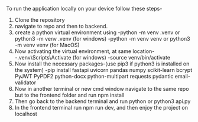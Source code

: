To run the application locally on your device follow these steps-
1. Clone the repository
2. navigate to repo and then to backend.
3. create a python virtual environment using
  -python -m venv .venv or python3 -m venv .venv (for windows)
  -python -m venv venv or python3 -m venv venv (for MacOS)
4. Now activating the virtual environment, at same location-
   -.venv\Scripts\Activate (for windows)
   -source venv/bin/activate
5. Now install the necessary packages-(use pip3 if python3 is installed on the system)
  -pip install fastapi uvicorn pandas numpy scikit-learn bcrypt PyJWT PyPDF2 python-docx python-multipart requests pydantic email-validator
6. Now in another terminal or new cmd window navigate to the same repo but to the frontend folder and run npm install
7. Then go back to the backend terminal and run python or python3 api.py
8. In the frontend terminal run npm run dev, and then enjoy the project on localhost
